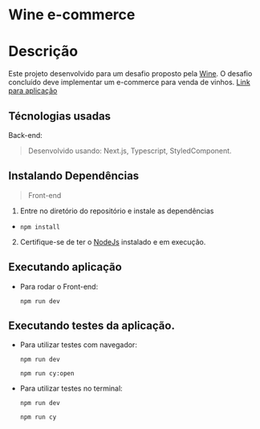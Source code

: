 # Wine e-commerce

# Descrição
Este projeto desenvolvido para um desafio proposto pela [Wine](https://www.wine.com.br/).
O desafio concluído deve implementar um e-commerce para venda de vinhos.
[Link para aplicação](https://challenge-wine-alpha.vercel.app/products/1)

## Técnologias usadas

Back-end:
> Desenvolvido usando: Next.js, Typescript, StyledComponent.

## Instalando Dependências

> Front-end
1. Entre no diretório do repositório e instale as dependências 
  * `npm install`

2. Certifique-se de ter o [NodeJs](https://nodejs.org/en/) instalado e em execução.

## Executando aplicação

* Para rodar o Front-end:

  ```
  npm run dev
  ```
  
## Executando testes da aplicação.

* Para utilizar testes com navegador:

  ```
  npm run dev
  
  npm run cy:open
  ```
  
* Para utilizar testes no terminal:

  ```
  npm run dev
  
  npm run cy
  ```
